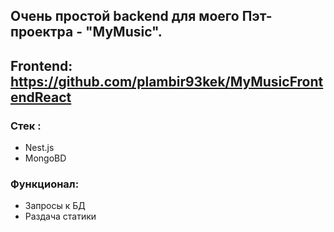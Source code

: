 ## Очень простой backend для моего Пэт-проектра - "MyMusic".
## Frontend: https://github.com/plambir93kek/MyMusicFrontendReact

### Стек :
* Nest.js
* MongoBD

### Функционал:
* Запросы к БД
* Раздача статики
